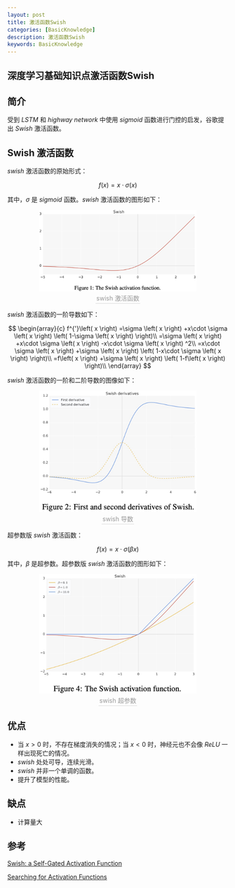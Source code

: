 ```yaml
---
layout: post
title: 激活函数Swish
categories: [BasicKnowledge]
description: 激活函数Swish
keywords: BasicKnowledge
---
```



深度学习基础知识点激活函数Swish
---

## 简介

受到 $LSTM$ 和 $highway \ network$ 中使用 $sigmoid$ 函数进行门控的启发，谷歌提出 $Swish$ 激活函数。

## Swish 激活函数

$swish$ 激活函数的原始形式：

$$
f\left( x \right) =x\cdot \sigma \left( x \right) 
$$

其中，$\sigma$ 是 $sigmoid$ 函数。$swish$ 激活函数的图形如下：

<center>
    <img 
    src="https://github.com/lovejing0306/Images/blob/master/DeepLearning/Skill/ActiveFunction/swish.jpg?raw=true"
    width="360" height="" />
    <br>
    <div style="color:orange; border-bottom: 1px solid #d9d9d9;
    display: inline-block;
    color: #999;
    padding: 2px;"> swish 激活函数</div>
</center>

$swish$ 激活函数的一阶导数如下：

$$
\begin{array}{c}
	f^{'}\left( x \right) =\sigma \left( x \right) +x\cdot \sigma \left( x \right) \left( 1-\sigma \left( x \right) \right)\\
	=\sigma \left( x \right) +x\cdot \sigma \left( x \right) -x\cdot \sigma \left( x \right) ^2\\
	=x\cdot \sigma \left( x \right) +\sigma \left( x \right) \left( 1-x\cdot \sigma \left( x \right) \right)\\
	=f\left( x \right) +\sigma \left( x \right) \left( 1-f\left( x \right) \right)\\
\end{array}
$$

$swish$ 激活函数的一阶和二阶导数的图像如下：

<center>
    <img 
    src="https://github.com/lovejing0306/Images/blob/master/DeepLearning/Skill/ActiveFunction/swish-derivative.jpg?raw=true"
    width="360" height="" />
    <br>
    <div style="color:orange; border-bottom: 1px solid #d9d9d9;
    display: inline-block;
    color: #999;
    padding: 2px;"> swish 导数</div>
</center>

超参数版 $swish$ 激活函数：

$$
f\left( x \right) =x\cdot \sigma \left( \beta x \right) 
$$

其中，$\beta$ 是超参数。超参数版 $swish$ 激活函数的图形如下：

<center>
    <img 
    src="https://github.com/lovejing0306/Images/blob/master/DeepLearning/Skill/ActiveFunction/swish-beta.jpg?raw=true"
    width="360" height="" />
    <br>
    <div style="color:orange; border-bottom: 1px solid #d9d9d9;
    display: inline-block;
    color: #999;
    padding: 2px;"> swish 超参数</div>
</center>

## 优点
* 当 $x>0$ 时，不存在梯度消失的情况；当 $x<0$ 时，神经元也不会像 $ReLU$ 一样出现死亡的情况。
* $swish$ 处处可导，连续光滑。
* $swish$ 并非一个单调的函数。
* 提升了模型的性能。

## 缺点
* 计算量大

## 参考
[Swish: a Self-Gated Activation Function](https://arxiv.org/abs/1710.05941v1)

[Searching for Activation Functions](https://arxiv.org/abs/1710.05941)


<script type="text/x-mathjax-config">
  MathJax.Hub.Config({tex2jax: {inlineMath: [['$','$'], ['\\(','\\)']]}});
</script>

<script type="text/javascript" async src="https://cdnjs.cloudflare.com/ajax/libs/mathjax/2.7.4/latest.js?config=TeX-MML-AM_CHTML">
</script>